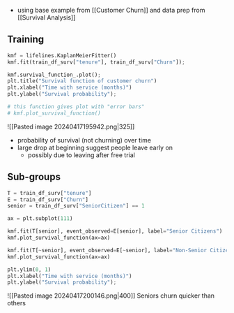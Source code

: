 - using base example from [[Customer Churn]] and data prep from [[Survival Analysis]]
## Training
```python
kmf = lifelines.KaplanMeierFitter()
kmf.fit(train_df_surv["tenure"], train_df_surv["Churn"]);

kmf.survival_function_.plot();
plt.title("Survival function of customer churn")
plt.xlabel("Time with service (months)")
plt.ylabel("Survival probability");

# this function gives plot with "error bars"
# kmf.plot_survival_function()
```
![[Pasted image 20240417195942.png|325]]
- probability of survival (not churning) over time
- large drop at beginning suggest people leave early on
	- possibly due to leaving after free trial
## Sub-groups
```python
T = train_df_surv["tenure"]
E = train_df_surv["Churn"]
senior = train_df_surv["SeniorCitizen"] == 1

ax = plt.subplot(111)

kmf.fit(T[senior], event_observed=E[senior], label="Senior Citizens")
kmf.plot_survival_function(ax=ax)

kmf.fit(T[~senior], event_observed=E[~senior], label="Non-Senior Citizens")
kmf.plot_survival_function(ax=ax)

plt.ylim(0, 1)
plt.xlabel("Time with service (months)")
plt.ylabel("Survival probability");
```
![[Pasted image 20240417200146.png|400]]
Seniors churn quicker than others